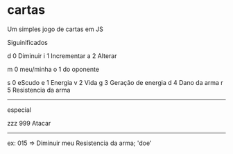 # cartas
Um simples jogo de cartas em JS

Siguinificados

d 0 Diminuir
i 1 Incrementar
a 2 Alterar


m 0 meu/minha
o 1 do oponente 

s 0 eScudo
e 1 Energia
v 2 Vida
g 3 Geração de energia
d 4 Dano da arma
r 5 Resistencia da arma

---
especial

zzz 999 Atacar

-----

ex: 015 => Diminuir meu Resistencia da arma;
	'doe'
